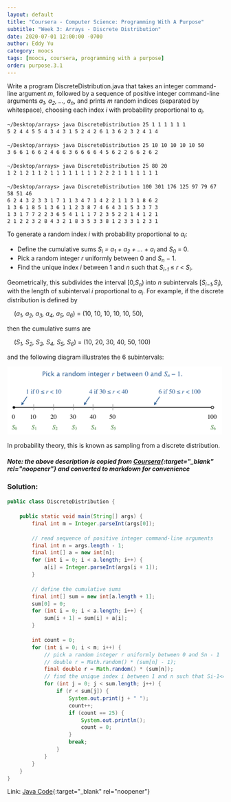 ```yaml
---
layout: default
title: "Coursera - Computer Science: Programming With A Purpose"
subtitle: "Week 3: Arrays - Discrete Distribution"
date: 2020-07-01 12:00:00 -0700
author: Eddy Yu
category: moocs
tags: [moocs, coursera, programming with a purpose]
order: purpose.3.1
---
```


Write a program DiscreteDistribution.java that takes an integer command-line 
argument _m_, followed by a sequence of positive integer command-line 
arguments _a<sub>1</sub>, a<sub>2</sub>, ..., a<sub>n</sub>_, and prints _m_ 
random indices (separated by whitespace), choosing each index _i_ with 
probability proportional to _a<sub>i</sub>_.

```
~/Desktop/arrays> java DiscreteDistribution 25 1 1 1 1 1 1
5 2 4 4 5 5 4 3 4 3 1 5 2 4 2 6 1 3 6 2 3 2 4 1 4

~/Desktop/arrays> java DiscreteDistribution 25 10 10 10 10 10 50
3 6 6 1 6 6 2 4 6 6 3 6 6 6 6 4 5 6 2 2 6 6 2 6 2

~/Desktop/arrays> java DiscreteDistribution 25 80 20
1 2 1 2 1 1 2 1 1 1 1 1 1 1 1 2 2 2 1 1 1 1 1 1 1 

~/Desktop/arrays> java DiscreteDistribution 100 301 176 125 97 79 67 58 51 46
6 2 4 3 2 3 3 1 7 1 1 3 4 7 1 4 2 2 1 1 3 1 8 6 2 
1 3 6 1 8 5 1 3 6 1 1 2 3 8 7 4 6 4 3 1 5 3 3 7 3 
1 3 1 7 7 2 2 3 6 5 4 1 1 1 7 2 3 5 2 2 1 4 1 2 1 
2 1 2 2 3 2 8 4 3 2 1 8 3 5 3 3 8 1 2 3 3 1 2 3 1
```

To generate a random index _i_ with probability proportional to _a<sub>i</sub>_:

* Define the cumulative sums _S<sub>i</sub> = a<sub>1</sub> + a<sub>2</sub> + ... + a<sub>i</sub>_ and _S<sub>0</sub>_ = 0.
* Pick a random integer _r_ uniformly between 0 and _S<sub>n</sub>_ − 1.
* Find the unique index _i_ between 1 and _n_ such that _S<sub>i-1</sub>_ ≤ _r_ < _S<sub>i</sub>_.

Geometrically, this subdivides the interval [0,_S<sub>n</sub>_) into _n_ 
subintervals [_S<sub>i−1</sub>,S<sub>i</sub>_), with the length of 
subinterval _i_ proportional to _a<sub>i</sub>_. For example, if the discrete 
distribution is defined by

&nbsp;&nbsp;&nbsp;&nbsp;(_a<sub>1</sub>, a<sub>2</sub>, a<sub>3</sub>, a<sub>4</sub>, a<sub>5</sub>, a<sub>6</sub>_) = (10, 10, 10, 10, 10, 50),

then the cumulative sums are

&nbsp;&nbsp;&nbsp;&nbsp;(_S<sub>1</sub>, S<sub>2</sub>, S<sub>3</sub>, S<sub>4</sub>, S<sub>5</sub>, S<sub>6</sub>_) = (10, 20, 30, 40, 50, 100)

and the following diagram illustrates the 6 subintervals:

<img src="discrete-distribution.png" width="500">

In probability theory, this is known as sampling from a discrete distribution.

##### Note: the above description is copied from [Coursera](https://coursera.cs.princeton.edu/introcs/assignments/arrays/specification.php){:target="_blank" rel="noopener"} and converted to markdown for convenience

### Solution:
```java
public class DiscreteDistribution {

    public static void main(String[] args) {
        final int m = Integer.parseInt(args[0]);

        // read sequence of positive integer command-line arguments
        final int n = args.length - 1;
        final int[] a = new int[n];
        for (int i = 0; i < a.length; i++) {
            a[i] = Integer.parseInt(args[i + 1]);
        }

        // define the cumulative sums
        final int[] sum = new int[a.length + 1];
        sum[0] = 0;
        for (int i = 0; i < a.length; i++) {
            sum[i + 1] = sum[i] + a[i];
        }

        int count = 0;
        for (int i = 0; i < m; i++) {
            // pick a random integer r uniformly between 0 and Sn - 1
            // double r = Math.random() * (sum[n] - 1);
            final double r = Math.random() * (sum[n]);
            // find the unique index i between 1 and n such that Si-1<=r<Si
            for (int j = 0; j < sum.length; j++) {
                if (r < sum[j]) {
                    System.out.print(j + " ");
                    count++;
                    if (count == 25) {
                        System.out.println();
                        count = 0;
                    }
                    break;
                }
            }
        }
    }
}
``` 
Link: [Java Code](https://github.com/eddycyu/programming-with-a-purpose/blob/master/src/DiscreteDistribution.java){:target="_blank" rel="noopener"}
